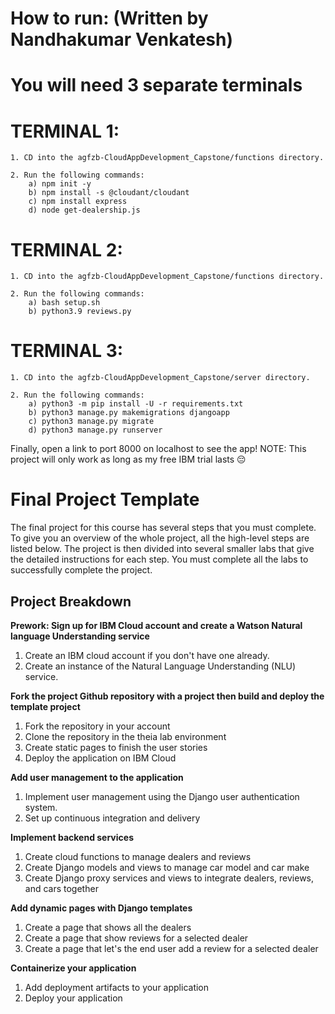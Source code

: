 # How to run: (Written by Nandhakumar Venkatesh)

# You will need 3 separate terminals

# TERMINAL 1:
    1. CD into the agfzb-CloudAppDevelopment_Capstone/functions directory.

    2. Run the following commands:
        a) npm init -y
        b) npm install -s @cloudant/cloudant
        c) npm install express
        d) node get-dealership.js

# TERMINAL 2:
    1. CD into the agfzb-CloudAppDevelopment_Capstone/functions directory.

    2. Run the following commands:
        a) bash setup.sh
        b) python3.9 reviews.py

# TERMINAL 3:
    1. CD into the agfzb-CloudAppDevelopment_Capstone/server directory.
    
    2. Run the following commands:
        a) python3 -m pip install -U -r requirements.txt
        b) python3 manage.py makemigrations djangoapp
        c) python3 manage.py migrate
        d) python3 manage.py runserver

Finally, open a link to port 8000 on localhost to see the app!
NOTE: This project will only work as long as my free IBM trial lasts 😔

# Final Project Template

The final project for this course has several steps that you must complete. 
To give you an overview of the whole project, all the high-level steps are listed below. 
The project is then divided into several smaller labs that give the detailed instructions for each step. 
You must complete all the labs to successfully complete the project.

## Project Breakdown

**Prework: Sign up for IBM Cloud account and create a Watson Natural language Understanding service**
1. Create an IBM cloud account if you don't have one already.
2. Create an instance of the Natural Language Understanding (NLU) service.

**Fork the project Github repository with a project then build and deploy the template project**
1. Fork the repository in your account
2. Clone the repository in the theia lab environment
3. Create static pages to finish the user stories
4. Deploy the application on IBM Cloud

**Add user management to the application**
1. Implement user management using the Django user authentication system.
2. Set up continuous integration and delivery

**Implement backend services**
1. Create cloud functions to manage dealers and reviews
2. Create Django models and views to manage car model and car make
3. Create Django proxy services and views to integrate dealers, reviews, and cars together
 
**Add dynamic pages with Django templates**
1. Create a page that shows all the dealers
2. Create a page that show reviews for a selected dealer
3. Create a page that let's the end user add a review for a selected dealer

**Containerize your application**
1. Add deployment artifacts to your application
2. Deploy your application
